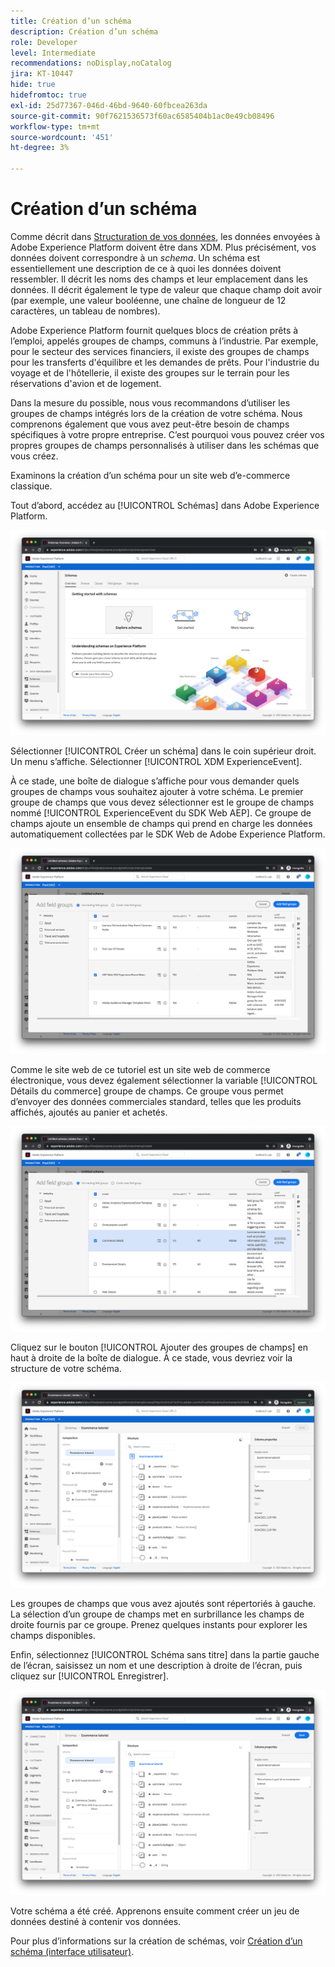 ```yaml
---
title: Création d’un schéma
description: Création d’un schéma
role: Developer
level: Intermediate
recommendations: noDisplay,noCatalog
jira: KT-10447
hide: true
hidefromtoc: true
exl-id: 25d77367-046d-46bd-9640-60fbcea263da
source-git-commit: 90f7621536573f60ac6585404b1ac0e49cb08496
workflow-type: tm+mt
source-wordcount: '451'
ht-degree: 3%

---
```


# Création d’un schéma

Comme décrit dans [Structuration de vos données](../structuring-your-data.md), les données envoyées à Adobe Experience Platform doivent être dans XDM. Plus précisément, vos données doivent correspondre à un _schema_. Un schéma est essentiellement une description de ce à quoi les données doivent ressembler. Il décrit les noms des champs et leur emplacement dans les données. Il décrit également le type de valeur que chaque champ doit avoir (par exemple, une valeur booléenne, une chaîne de longueur de 12 caractères, un tableau de nombres).

Adobe Experience Platform fournit quelques blocs de création prêts à l’emploi, appelés groupes de champs, communs à l’industrie. Par exemple, pour le secteur des services financiers, il existe des groupes de champs pour les transferts d&#39;équilibre et les demandes de prêts. Pour l&#39;industrie du voyage et de l&#39;hôtellerie, il existe des groupes sur le terrain pour les réservations d&#39;avion et de logement.

Dans la mesure du possible, nous vous recommandons d’utiliser les groupes de champs intégrés lors de la création de votre schéma. Nous comprenons également que vous avez peut-être besoin de champs spécifiques à votre propre entreprise. C’est pourquoi vous pouvez créer vos propres groupes de champs personnalisés à utiliser dans les schémas que vous créez.

Examinons la création d’un schéma pour un site web d’e-commerce classique.

Tout d’abord, accédez au [!UICONTROL Schémas] dans Adobe Experience Platform.

![Vue Schémas](../../../assets/implementation-strategy/schemas-view.png)

Sélectionner [!UICONTROL Créer un schéma] dans le coin supérieur droit. Un menu s’affiche. Sélectionner [!UICONTROL XDM ExperienceEvent].

À ce stade, une boîte de dialogue s’affiche pour vous demander quels groupes de champs vous souhaitez ajouter à votre schéma. Le premier groupe de champs que vous devez sélectionner est le groupe de champs nommé [!UICONTROL ExperienceEvent du SDK Web AEP]. Ce groupe de champs ajoute un ensemble de champs qui prend en charge les données automatiquement collectées par le SDK Web de Adobe Experience Platform.

![Mixin SDK Web AEP](../../../assets/implementation-strategy/aep-web-sdk-mixin.png)

Comme le site web de ce tutoriel est un site web de commerce électronique, vous devez également sélectionner la variable [!UICONTROL Détails du commerce] groupe de champs. Ce groupe vous permet d’envoyer des données commerciales standard, telles que les produits affichés, ajoutés au panier et achetés.

![Mixin Détails du commerce](../../../assets/implementation-strategy/commerce-details-mixin.png)

Cliquez sur le bouton [!UICONTROL Ajouter des groupes de champs] en haut à droite de la boîte de dialogue. À ce stade, vous devriez voir la structure de votre schéma.

![Schéma avec mixins](../../../assets/implementation-strategy/schema-with-mixins.png)

Les groupes de champs que vous avez ajoutés sont répertoriés à gauche. La sélection d’un groupe de champs met en surbrillance les champs de droite fournis par ce groupe. Prenez quelques instants pour explorer les champs disponibles.

Enfin, sélectionnez [!UICONTROL Schéma sans titre] dans la partie gauche de l’écran, saisissez un nom et une description à droite de l’écran, puis cliquez sur [!UICONTROL Enregistrer].

![Schéma avec nom et description](../../../assets/implementation-strategy/schema-name-description.png)

Votre schéma a été créé. Apprenons ensuite comment créer un jeu de données destiné à contenir vos données.

Pour plus d’informations sur la création de schémas, voir [Création d’un schéma (interface utilisateur)](https://experienceleague.adobe.com/docs/experience-platform/xdm/tutorials/create-schema-ui.html?lang=fr).
